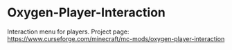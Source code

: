 # Oxygen-Player-Interaction
Interaction menu for players.
Project page: https://www.curseforge.com/minecraft/mc-mods/oxygen-player-interaction

